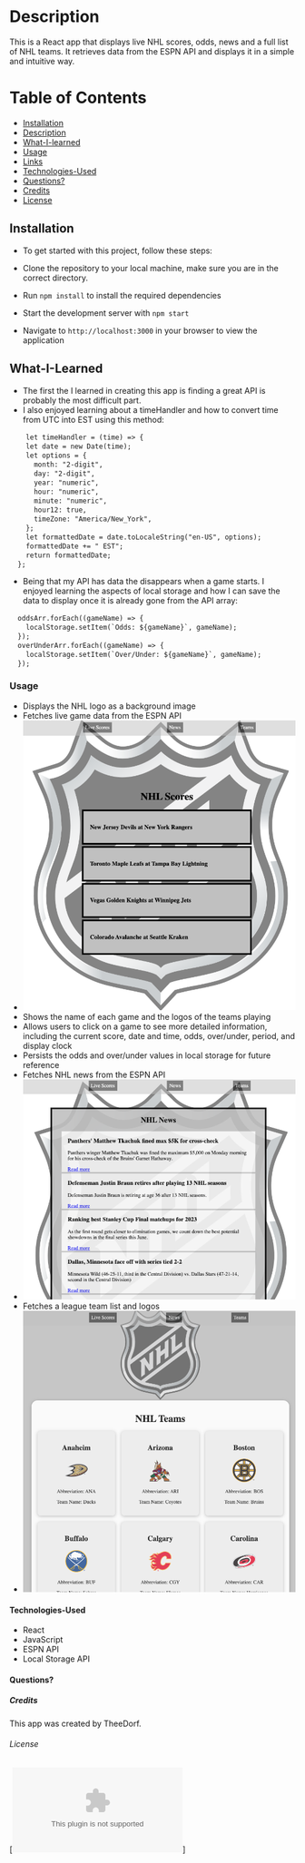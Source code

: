 # Description

This is a React app that displays live NHL scores, odds, news and a full list of NHL teams. It retrieves data from the ESPN API and displays it in a simple and intuitive way.

# Table of Contents
- [Installation](#Installation)
- [Description](#Description)
- [What-I-learned](#What-I-Learned)
- [Usage](#Usage)
- [Links](#Links)
- [Technologies-Used](#Technologies-Used)
- [Questions?](#Questions?)
- [Credits](#Credits)
- [License](#License)
## Installation

* To get started with this project, follow these steps:

* Clone the repository to your local machine, make sure you are in the correct directory.
* Run `npm install` to install the required dependencies
* Start the development server with `npm start`
* Navigate to `http://localhost:3000` in your browser to view the application

## What-I-Learned
* The first the I learned in creating this app is finding a great API is probably the most difficult part.
* I also enjoyed learning about a timeHandler and how to convert time from UTC into EST using this method: 
```
    let timeHandler = (time) => {
    let date = new Date(time);
    let options = {
      month: "2-digit",
      day: "2-digit",
      year: "numeric",
      hour: "numeric",
      minute: "numeric",
      hour12: true,
      timeZone: "America/New_York",
    };
    let formattedDate = date.toLocaleString("en-US", options);
    formattedDate += " EST";
    return formattedDate;
  };
```

* Being that my API has data the disappears when a game starts. I enjoyed learning the aspects of local storage and how I can save the data to display once it is already gone from the API array:
```
  oddsArr.forEach((gameName) => {
    localStorage.setItem(`Odds: ${gameName}`, gameName);
  });
  overUnderArr.forEach((gameName) => {
    localStorage.setItem(`Over/Under: ${gameName}`, gameName);
  });
  ```

### Usage

* Displays the NHL logo as a background image
* Fetches live game data from the ESPN API
* ![LiveScores](./src/assets/livescoresMain.png)
* Shows the name of each game and the logos of the teams playing
* Allows users to click on a game to see more detailed information, including the current score, date and time, odds, over/under, period, and display clock
* Persists the odds and over/under values in local storage for future reference
* Fetches NHL news from the ESPN API
* ![News Photo](./src/assets/NewsPic.png)
* Fetches a league team list and logos 
* ![TeamsList](./src/assets/TeamsListPic.png)

#### Technologies-Used
* React
* JavaScript
* ESPN API
* Local Storage API


#### Questions?
##### Credits

This app was created by TheeDorf. 


###### License
[![License: TheeDorf](./src/assets/TheeDorfMITLic.rtf)]

